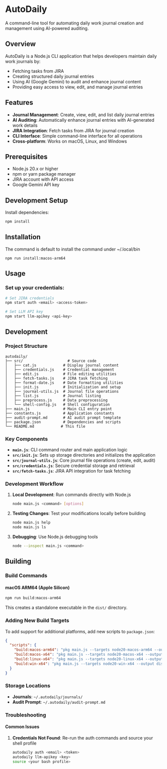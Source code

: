 # AutoDaily

A command-line tool for automating daily work journal creation and management using AI-powered auditing.

## Overview

AutoDaily is a Node.js CLI application that helps developers maintain daily work journals by:
- Fetching tasks from JIRA
- Creating structured daily journal entries
- Using AI (Google Gemini) to audit and enhance journal content
- Providing easy access to view, edit, and manage journal entries

## Features

- **Journal Management**: Create, view, edit, and list daily journal entries
- **AI Auditing**: Automatically enhance journal entries with AI-generated work details
- **JIRA Integration**: Fetch tasks from JIRA for journal creation
- **CLI Interface**: Simple command-line interface for all operations
- **Cross-platform**: Works on macOS, Linux, and Windows

## Prerequisites

- Node.js 20.x or higher
- npm or yarn package manager
- JIRA account with API access
- Google Gemini API key


## Development Setup
Install dependencies:
```bash
npm install
```

## Installation
The command is default to install the command under ~/.local/bin
```
npm run install:macos-arm64
```

## Usage
### Set up your credentials:
```bash
# Set JIRA credentials
npm start auth <email> <access-token>

# Set LLM API key
npm start llm-apikey <api-key>
```

## Development

### Project Structure

```
autodaily/
├── src/                    # Source code
│   ├── cat.js            # Display journal content
│   ├── credentials.js    # Credential management
│   ├── edit.js           # File editing utilities
│   ├── fetch-tasks.js    # JIRA task fetching
│   ├── format-date.js    # Date formatting utilities
│   ├── init.js           # Initialization and setup
│   ├── journal-utils.js  # Journal file operations
│   ├── list.js           # Journal listing
│   ├── preprocess.js     # Data preprocessing
│   └── shell-config.js   # Shell configuration
├── main.js               # Main CLI entry point
├── constants.js          # Application constants
├── audit-prompt.md       # AI audit prompt template
├── package.json          # Dependencies and scripts
└── README.md            # This file
```

### Key Components

- **`main.js`**: CLI command router and main application logic
- **`src/init.js`**: Sets up storage directories and initializes the application
- **`src/journal-utils.js`**: Core journal file operations (create, edit, audit)
- **`src/credentials.js`**: Secure credential storage and retrieval
- **`src/fetch-tasks.js`**: JIRA API integration for task fetching

### Development Workflow

1. **Local Development**: Run commands directly with Node.js
   ```bash
   node main.js <command> [options]
   ```

2. **Testing Changes**: Test your modifications locally before building
   ```bash
   node main.js help
   node main.js ls
   ```

3. **Debugging**: Use Node.js debugging tools
   ```bash
   node --inspect main.js <command>
   ```

## Building
### Build Commands

#### macOS ARM64 (Apple Silicon)
```bash
npm run build:macos-arm64
```

This creates a standalone executable in the `dist/` directory.

### Adding New Build Targets

To add support for additional platforms, add new scripts to `package.json`:

```json
{
  "scripts": {
    "build:macos-arm64": "pkg main.js --targets node20-macos-arm64 --output dist/autodaily",
    "build:macos-x64": "pkg main.js --targets node20-macos-x64 --output dist/autodaily-x64",
    "build:linux-x64": "pkg main.js --targets node20-linux-x64 --output dist/autodaily-linux",
    "build:win-x64": "pkg main.js --targets node20-win-x64 --output dist/autodaily.exe"
  }
}
```

### Storage Locations

- **Journals**: `~/.autodaily/journals/`
- **Audit Prompt**: `~/.autodaily/audit-prompt.md`

### Troubleshooting

#### Common Issues

1. **Credentials Not Found**: Re-run the auth commands and source your shell profile
   ```bash
   autodaily auth <email> <token>
   autodaily llm-apikey <key>
   source <your bash profile>
   ```
